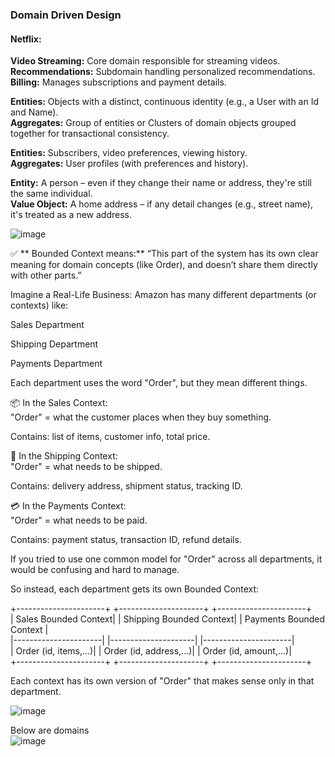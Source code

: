 ### Domain Driven Design

#### Netflix:
**Video Streaming:** Core domain responsible for streaming videos.  
**Recommendations:** Subdomain handling personalized recommendations.  
**Billing:** Manages subscriptions and payment details.  

**Entities:** Objects with a distinct, continuous identity (e.g., a User with an Id and Name).  
**Aggregates:** Group of entities or Clusters of domain objects grouped together for transactional consistency.  

**Entities:** Subscribers, video preferences, viewing history.  
**Aggregates:** User profiles (with preferences and history). 

**Entity:** A person – even if they change their name or address, they're still the same individual.  
**Value Object:** A home address – if any detail changes (e.g., street name), it's treated as a new address.  

![image](https://github.com/user-attachments/assets/bf4ab0e4-a29c-49cb-a2d7-07d386e7fa73)   

✅ ** Bounded Context means:** “This part of the system has its own clear meaning for domain concepts (like Order), and doesn’t share them directly with other parts.”  

Imagine a Real-Life Business: Amazon has many different departments (or contexts) like:  

Sales Department  

Shipping Department  

Payments Department  

Each department uses the word "Order", but they mean different things.  

📦 In the Sales Context:  
"Order" = what the customer places when they buy something.  

Contains: list of items, customer info, total price.  

🚚 In the Shipping Context:  
"Order" = what needs to be shipped.  

Contains: delivery address, shipment status, tracking ID.  

💳 In the Payments Context:  
"Order" = what needs to be paid.  

Contains: payment status, transaction ID, refund details.  

If you tried to use one common model for "Order" across all departments, it would be confusing and hard to manage.  

So instead, each department gets its own Bounded Context:  

+----------------------+   +---------------------+   +----------------------+  
|  Sales Bounded Context|   | Shipping Bounded Context|   | Payments Bounded Context |  
|----------------------|   |---------------------|   |----------------------|  
| Order (id, items,...)|   | Order (id, address,...)|   | Order (id, amount,...)|  
+----------------------+   +---------------------+   +----------------------+  

Each context has its own version of "Order" that makes sense only in that department.  


![image](https://github.com/user-attachments/assets/79175a09-f193-4e56-8175-37be4bce29f2)

Below are domains  
![image](https://github.com/user-attachments/assets/991ce177-8111-4f8e-a118-9842b8b38163)


